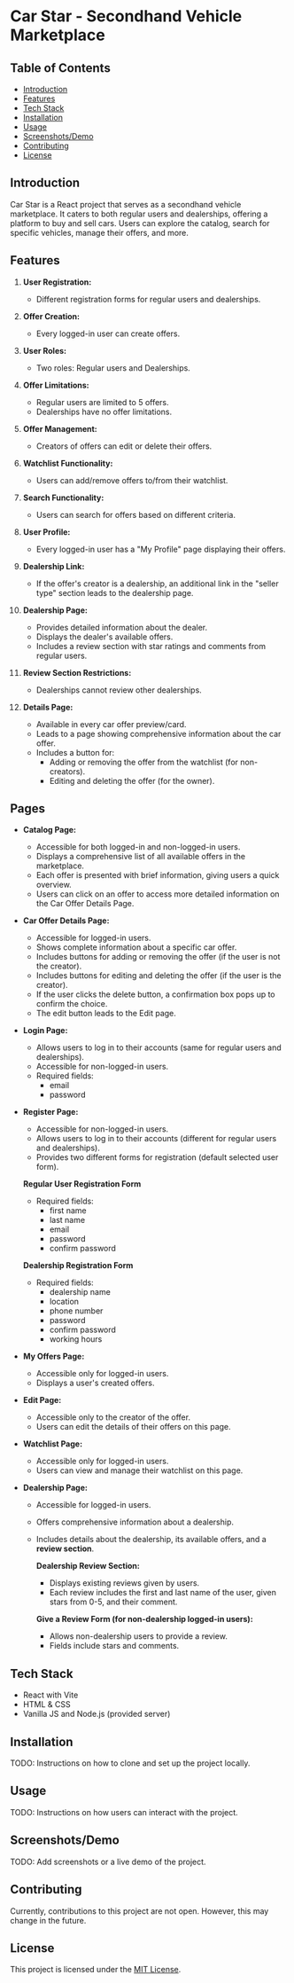 # Car Star - Secondhand Vehicle Marketplace

## Table of Contents

- [Introduction](#introduction)
- [Features](#features)
- [Tech Stack](#tech-stack)
- [Installation](#installation)
- [Usage](#usage)
- [Screenshots/Demo](#screenshotsdemo)
- [Contributing](#contributing)
- [License](#license)

## Introduction

Car Star is a React project that serves as a secondhand vehicle marketplace. It caters to both regular users and dealerships, offering a platform to buy and sell cars. Users can explore the catalog, search for specific vehicles, manage their offers, and more.

## Features

1. **User Registration:**

   - Different registration forms for regular users and dealerships.

2. **Offer Creation:**

   - Every logged-in user can create offers.

3. **User Roles:**

   - Two roles: Regular users and Dealerships.

4. **Offer Limitations:**

   - Regular users are limited to 5 offers.
   - Dealerships have no offer limitations.

5. **Offer Management:**

   - Creators of offers can edit or delete their offers.

6. **Watchlist Functionality:**

   - Users can add/remove offers to/from their watchlist.

7. **Search Functionality:**

   - Users can search for offers based on different criteria.

8. **User Profile:**

   - Every logged-in user has a "My Profile" page displaying their offers.

9. **Dealership Link:**

   - If the offer's creator is a dealership, an additional link in the "seller type" section leads to the dealership page.

10. **Dealership Page:**

    - Provides detailed information about the dealer.
    - Displays the dealer's available offers.
    - Includes a review section with star ratings and comments from regular users.

11. **Review Section Restrictions:**

    - Dealerships cannot review other dealerships.

12. **Details Page:**
    - Available in every car offer preview/card.
    - Leads to a page showing comprehensive information about the car offer.
    - Includes a button for:
      - Adding or removing the offer from the watchlist (for non-creators).
      - Editing and deleting the offer (for the owner).

## Pages

- **Catalog Page:**

  - Accessible for both logged-in and non-logged-in users.
  - Displays a comprehensive list of all available offers in the marketplace.
  - Each offer is presented with brief information, giving users a quick overview.
  - Users can click on an offer to access more detailed information on the Car Offer Details Page.

- **Car Offer Details Page:**

  - Accessible for logged-in users.
  - Shows complete information about a specific car offer.
  - Includes buttons for adding or removing the offer (if the user is not the creator).
  - Includes buttons for editing and deleting the offer (if the user is the creator).
  - If the user clicks the delete button, a confirmation box pops up to confirm the choice.
  - The edit button leads to the Edit page.

- **Login Page:**

  - Allows users to log in to their accounts (same for regular users and dealerships).
  - Accessible for non-logged-in users.
  - Required fields:
    - email
    - password

- **Register Page:**

  - Accessible for non-logged-in users.
  - Allows users to log in to their accounts (different for regular users and dealerships).
  - Provides two different forms for registration (default selected user form).

  **Regular User Registration Form**

  - Required fields:
    - first name
    - last name
    - email
    - password
    - confirm password

  **Dealership Registration Form**

  - Required fields:
    - dealership name
    - location
    - phone number
    - password
    - confirm password
    - working hours

- **My Offers Page:**

  - Accessible only for logged-in users.
  - Displays a user's created offers.

- **Edit Page:**

  - Accessible only to the creator of the offer.
  - Users can edit the details of their offers on this page.

- **Watchlist Page:**

  - Accessible only for logged-in users.
  - Users can view and manage their watchlist on this page.

- **Dealership Page:**

  - Accessible for logged-in users.
  - Offers comprehensive information about a dealership.
  - Includes details about the dealership, its available offers, and a **review section**.

    **Dealership Review Section:**

    - Displays existing reviews given by users.
    - Each review includes the first and last name of the user, given stars from 0-5, and their comment.

    **Give a Review Form (for non-dealership logged-in users):**

    - Allows non-dealership users to provide a review.
    - Fields include stars and comments.

## Tech Stack

- React with Vite
- HTML & CSS
- Vanilla JS and Node.js (provided server)

## Installation

TODO: Instructions on how to clone and set up the project locally.

## Usage

TODO: Instructions on how users can interact with the project.

## Screenshots/Demo

TODO: Add screenshots or a live demo of the project.

## Contributing

Currently, contributions to this project are not open. However, this may change in the future.

## License

This project is licensed under the [MIT License](LICENSE).
